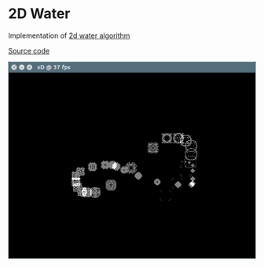 # 2D Water

Implementation of [2d water algorithm](https://web.archive.org/web/20160418004149/http://freespace.virgin.net/hugo.elias/graphics/x_water.htm)

[Source code](https://github.com/bernhardfritz/libxd/tree/master/examples/2dwater)

![screenshot007](../_media/screenshots/2dwaterscreenshot.png)
